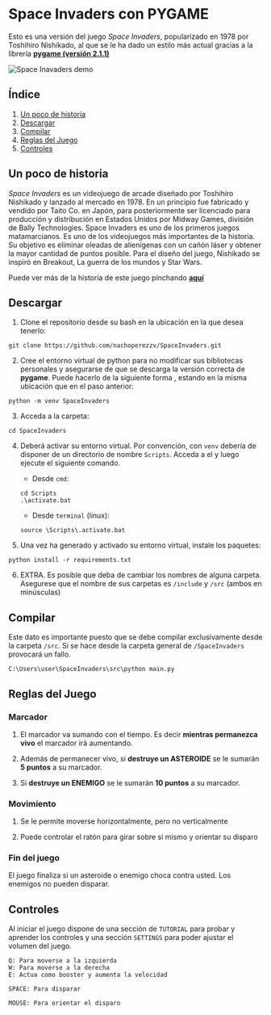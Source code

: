 # Space Invaders con PYGAME

Esto es una versión del juego _Space Invaders_, popularizado en 1978 por Toshihiro Nishikado, al que se le ha dado un estilo más actual gracias a la librería 
<a href="https://www.pygame.org/docs/" target="_blank">**pygame (versión 2.1.1)**</a>

![Space Inavaders demo](include/icons/Space%20Invaders.gif)

## Índice
1. [Un poco de historia](#un-poco-de-historia)
2. [Descargar](#descargar)
3. [Compilar](#compilar)
4. [Reglas del Juego](#reglas-del-juego)
5. [Controles](#controles)

## Un poco de historia

_Space Invaders_ es un videojuego de arcade diseñado por Toshihiro Nishikado y lanzado al mercado en 1978. En un principio fue fabricado y vendido por Taito Co. en Japón, para posteriormente ser licenciado para producción y distribución en Estados Unidos por Midway Games, división de Bally Technologies. Space Invaders es uno de los primeros juegos matamarcianos. Es uno de los videojuegos más importantes de la historia. Su objetivo es eliminar oleadas de alienígenas con un cañón láser y obtener la mayor cantidad de puntos posible. Para el diseño del juego, Nishikado se inspiró en Breakout, La guerra de los mundos y Star Wars.

Puede ver más de la historia de este juego pinchando <a href="https://es.wikipedia.org/wiki/Space_Invaders" target="_blank"> **aquí** </a>


## Descargar

1. Clone el repositorio desde su bash en la ubicación en la que desea tenerlo:
```
git clone https://github.com/nachoperezzv/SpaceInvaders.git
```

2. Cree el entorno virtual de python para no modificar sus bibliotecas personales y asegurarse de que se descarga la versión correcta de **pygame**. Puede hacerlo de la siguiente forma , estando en la misma ubicación que en el paso anterior:

```
python -m venv SpaceInvaders
```

3. Acceda a la carpeta:
```
cd SpaceInvaders
```

4. Deberá activar su entorno virtual. Por convención, con `venv` debería de disponer de un directorio de nombre `Scripts`. Acceda a el y luego ejecute el siguiente comando. 

    - Desde `cmd`:
    ```
    cd Scripts
    .\activate.bat
    ```

    - Desde `terminal` (linux):
    ```
    source \Scripts\.activate.bat
    ```

5. Una vez ha generado y activado su entorno virtual, instale los paquetes:

```
python install -r requirements.txt
```

6. EXTRA. Es posible que deba de cambiar los nombres de alguna carpeta. Asegurese que el nombre de sus carpetas es `/include` y `/src` (ambos en minúsculas)


## Compilar

Este dato es importante puesto que se debe compilar exclusivamente desde la carpeta `/src`. Si se hace desde la carpeta general de `/SpaceInvaders` provocará un fallo. 

```
C:\Users\user\SpaceInvaders\src\python main.py 
```

## Reglas del Juego

### Marcador
1. El marcador va sumando con el tiempo. Es decir **mientras permanezca vivo** el marcador irá aumentando. 

2. Además de permanecer vivo, si **destruye un ASTEROIDE** se le sumarán **5 puntos** a su marcador.

3. Si **destruye un ENEMIGO** se le sumarán **10 puntos** a su marcador. 

### Movimiento
1. Se le permite moverse horizontalmente, pero no verticalmente

2. Puede controlar el ratón para girar sobre si mismo y orientar su disparo

### Fin del juego
El juego finaliza si un asteroide o enemigo choca contra usted. Los enemigos no pueden disparar. 

## Controles
Al iniciar el juego dispone de una sección de `TUTORIAL` para probar y aprender los controles y una sección `SETTINGS` para poder ajustar el volumen del juego. 

```
Q: Para moverse a la izquierda
W: Para moverse a la derecha
E: Actua como booster y aumenta la velocidad
```

```
SPACE: Para disparar
```

```
MOUSE: Para orientar el disparo
```